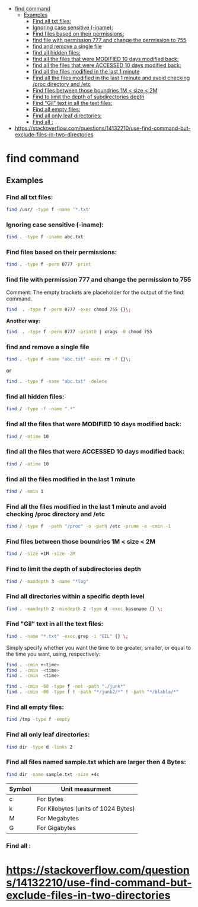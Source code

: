 <!--ts-->
   * [find command](#find-command)
      * [Examples](#examples)
         * [Find all txt files:](#find-all-txt-files)
         * [Ignoring case sensitive (-iname):](#ignoring-case-sensitive--iname)
         * [Find files based on their permissions:](#find-files-based-on-their-permissions)
         * [find file with permission 777 and change the permission to 755](#find-file-with-permission-777-and-change-the-permission-to-755)
         * [find and remove a single file](#find-and-remove-a-single-file)
         * [find all hidden files:](#find-all-hidden-files)
         * [find all the files that were MODIFIED 10 days modified back:](#find-all-the-files-that-were-modified-10-days-modified-back)
         * [find all the files that were ACCESSED 10 days modified back:](#find-all-the-files-that-were-accessed-10-days-modified-back)
         * [find all the files modified in the last 1 minute](#find-all-the-files-modified-in-the-last-1-minute)
         * [Find all the files modified in the last 1 minute and avoid checking /proc directory and /etc](#find-all-the-files-modified-in-the-last-1-minute-and-avoid-checking-proc-directory-and-etc)
         * [Find files between those boundries 1M &lt; size &lt; 2M](#find-files-between-those-boundries-1m--size--2m)
         * [Find to limit the depth of subdirectories depth](#find-to-limit-the-depth-of-subdirectories-depth)
         * [Find "Gil" text in all the text files:](#find-gil-text-in-all-the-text-files)
         * [Find all empty files:](#find-all-empty-files)
         * [Find all only leaf directories:](#find-all-only-leaf-directories)
         * [Find all :](#find-all-)
   * [<a href="https://stackoverflow.com/questions/14132210/use-find-command-but-exclude-files-in-two-directories" rel="nofollow">https://stackoverflow.com/questions/14132210/use-find-command-but-exclude-files-in-two-directories</a>](#httpsstackoverflowcomquestions14132210use-find-command-but-exclude-files-in-two-directories)

<!-- Added by: gil_diy, at: 2018-12-23T16:32+02:00 -->

<!--te-->

# find command
## Examples

### Find all txt files:
```bash
find /usr/ -type f -name '*.txt'
```
### Ignoring case sensitive (-iname):
```bash
find . -type f -iname abc.txt
```
### Find files based on their permissions:
```bash
find . -type f -perm 0777 -print
```
### find file with permission 777 and change the permission to 755
Comment: The empty brackets are placeholder for the output of the find: command.
```bash
find  . -type f -perm 0777 -exec chmod 755 {}\;
```
**Another way:**
```bash
find  . -type f -perm 0777 -print0 | xrags -0 chmod 755
```
### find and remove a single file
```bash
find . -type f -name "abc.txt" -exec rm -f {}\;
```

or

```bash
find . -type f -name "abc.txt" -delete
```

### find all hidden files:
```bash
find / -type -f -name ".*"
```
### find all the files that were MODIFIED 10 days modified back:
```bash
find / -mtime 10
```
### find all the files that were ACCESSED 10 days modified back:
```bash
find / -atime 10
```
### find all the files modified in the last 1 minute
```bash
find / -mmin 1
```

### Find all the files modified in the last 1 minute and avoid checking /proc directory and /etc
```bash
find / -type f  -path "/proc" -o -path /etc -prune -o -cmin -1
```
### Find files between those boundries 1M < size < 2M
```bash
find / -size +1M -size -2M
```
### Find to limit the depth of subdirectories depth
```bash
find / -maxdepth 3 -name "*log"
```

### Find all directories within a **specific** depth level
```bash
find . -maxdepth 2 -mindepth 2 -type d -exec basename {} \;
```

### Find "Gil" text in all the text files:
```bash
find . -name "*.txt" -exec grep -i "GIL" {} \;
```

Simply specify whether you want the time to be greater, smaller, or equal to the time you want, using, respectively:
```bash
find . -cmin +<time>
find . -cmin -<time>
find . -cmin  <time>

find . -cmin -60 -type f -not -path "./junk*"
find . -cmin -60 -type f ! -path "*/junk2/*" ! -path "*/blabla/*"
```

### Find all empty files:
```bash
find /tmp -type f -empty
```

### Find all only leaf directories:
```bash
find dir -type d -links 2
```

### Find all files named sample.txt which are larger then 4 Bytes:

```bash
find dir -name sample.txt -size +4c
```

 Symbol | Unit measurment
------------|-----
 c | For Bytes
 k | For Kilobytes (units of 1024 Bytes)
 M | For Megabytes
 G | For Gigabytes



### Find all :


# https://stackoverflow.com/questions/14132210/use-find-command-but-exclude-files-in-two-directories
